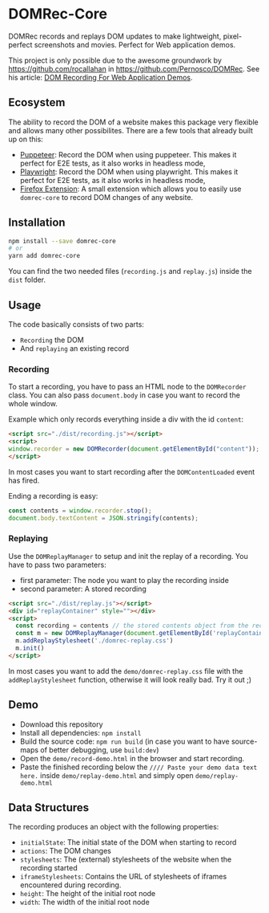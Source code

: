 # DOMRec-Core

DOMRec records and replays DOM updates to make lightweight, pixel-perfect screenshots and movies. Perfect for Web application demos.

This project is only possible due to the awesome groundwork by https://github.com/rocallahan in https://github.com/Pernosco/DOMRec. See his article: [DOM Recording For Web Application Demos](https://robert.ocallahan.org/2020/11/dom-recording-for-web-application-demos.html).

## Ecosystem

The ability to record the DOM of a website makes this package very flexible and allows many other possibilites. There are a few tools that already built up on this:

* [Puppeteer](https://github.com/Junkern/domrec-puppeteer): Record the DOM when using puppeteer. This makes it perfect for E2E tests, as it also works in headless mode, 
* [Playwright](https://github.com/Junkern/domrec-playwright): Record the DOM when using playwright. This makes it perfect for E2E tests, as it also works in headless mode, 
* [Firefox Extension](https://github.com/Junkern/domrec-firefox-extension): A small extension which allows you to easily use `domrec-core` to record DOM changes of any website.

## Installation

```sh
npm install --save domrec-core
# or
yarn add domrec-core
```

You can find the two needed files (`recording.js` and `replay.js`) inside the `dist` folder.

## Usage

The code basically consists of two parts: 

* `Recording` the DOM
* And `replaying` an existing record

### Recording

To start a recording, you have to pass an HTML node to the `DOMRecorder` class. You can also pass `document.body` in case you want to record the whole window.

Example which only records everything inside a div with the id `content`: 

```html
<script src="./dist/recording.js"></script>
<script>
window.recorder = new DOMRecorder(document.getElementById("content"));
</script>
```

In most cases you want to start recording after the `DOMContentLoaded` event has fired.

Ending a recording is easy:

```js
const contents = window.recorder.stop();
document.body.textContent = JSON.stringify(contents);
```

### Replaying

Use the `DOMReplayManager` to setup and init the replay of a recording. You have to pass two parameters:

* first parameter: The node you want to play the recording inside
* second parameter: A stored recording

```html
<script src="./dist/replay.js"></script>
<div id="replayContainer" style=""></div>
<script>
  const recording = contents // the stored contents object from the recording above
  const m = new DOMReplayManager(document.getElementById('replayContainer'), recording)
  m.addReplayStylesheet('./domrec-replay.css')
  m.init()
</script>
```

In most cases you want to add the `demo/domrec-replay.css` file with the `addReplayStylesheet` function, otherwise it will look really bad. Try it out ;)

## Demo

* Download this repository
* Install all dependencies: `npm install`
* Build the source code: `npm run build` (in case you want to have source-maps of better debugging, use `build:dev`)
* Open the `demo/record-demo.html` in the browser and start recording.
* Paste the finished recording below the `//// Paste your demo data text here.` inside `demo/replay-demo.html` and simply open `demo/replay-demo.html` 

## Data Structures

The recording produces an object with the following properties:

* `initialState`: The initial state of the DOM when starting to record
* `actions`: The DOM changes
* `stylesheets`: The (external) stylesheets of the website when the recording started
* `iframeStylesheets`: Contains the URL of stylesheets of iframes encountered during recording.
* `height`: The height of the initial root node
* `width`: The width of the initial root node